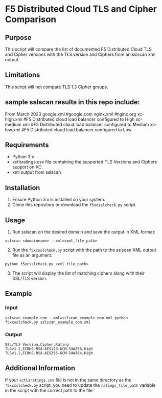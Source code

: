 # F5 Distributed Cloud TLS and Cipher Comparison

## Purpose

This script will compare the list of documented F5 Distributed Cloud TLS and Cipher versions with the TLS version and Ciphers from an sslscan xml output.

## Limitations

This script will not compare TLS 1.3 Cipher groups. 

## sample sslscan results in this repo include:
From March 2023
  google.xml    #google.com
  nginx.xml     #nginx.org
  xc-high.xml   #F5 Distributed cloud load balancer configured to High
  xc-medium.xml #F5 Distributed cloud load balancer configured to Medium
  xc-low.xml    #F5 Distributed cloud load balancer configured to Low

## Requirements

-   Python 3.x
-   xctlsratings.csv file containing the supported TLS Versions and Ciphers support on XC.
-   xml output from sslscan

## Installation

1.  Ensure Python 3.x is installed on your system.
2.  Clone this repository or download the `f5xcsslcheck.py` script.

## Usage

1.  Run sslscan on the desired domain and save the output in XML format:
```shell
sslscan <domainname> --xml=<xml_file_path>
```

2.  Run the `f5xcsslcheck.py` script with the path to the sslscan XML output file as an argument:
```shell
python f5xcsslcheck.py <xml_file_path>
```
3.  The script will display the list of matching ciphers along with their SSL/TLS version.

## Example

### Input

```shell
sslscan example.com --xml=sslscan_example_com.xml python f5xcsslcheck.py sslscan_example_com.xml
```

### Output

```shell
SSL/TLS Version,Cipher,Rating
TLSv1.2,ECDHE-RSA-AES128-GCM-SHA256,High
TLSv1.2,ECDHE-RSA-AES256-GCM-SHA384,High
```

## Additional Information

If your `xctlsratings.csv` file is not in the same directory as the `f5xcsslcheck.py` script, you need to update the `ratings_file_path` variable in the script with the correct path to the file.